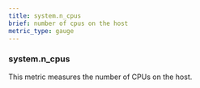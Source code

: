 ```yaml
---
title: system.n_cpus
brief: number of cpus on the host
metric_type: gauge
---
```

### system.n_cpus

This metric measures the number of CPUs on the host.
